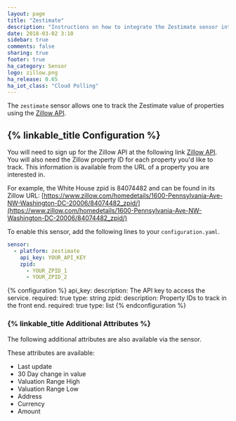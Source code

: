 ```yaml
---
layout: page
title: "Zestimate"
description: "Instructions on how to integrate the Zestimate sensor into Home Assistant."
date: 2018-03-02 3:10
sidebar: true
comments: false
sharing: true
footer: true
ha_category: Sensor
logo: zillow.png
ha_release: 0.65
ha_iot_class: "Cloud Polling"
---
```


The `zestimate` sensor allows one to track the Zestimate value of properties using the [Zillow API](https://www.zillow.com/howto/api/APIOverview.htm).

## {% linkable_title Configuration %}

You will need to sign up for the Zillow API at the following link [Zillow API](https://www.zillow.com/howto/api/APIOverview.htm). You will also need the Zillow property ID for each property you'd like to track. This information is available from the URL of a property you are interested in. 

For example, the White House zpid is 84074482 and can be found in its Zillow URL: [https://www.zillow.com/homedetails/1600-Pennsylvania-Ave-NW-Washington-DC-20006/84074482_zpid/](https://www.zillow.com/homedetails/1600-Pennsylvania-Ave-NW-Washington-DC-20006/84074482_zpid/)

To enable this sensor, add the following lines to your `configuration.yaml`.

```yaml
sensor:
  - platform: zestimate
    api_key: YOUR_API_KEY
    zpid:
      - YOUR_ZPID_1
      - YOUR_ZPID_2
```

{% configuration %}
api_key:
  description: The API key to access the service.
  required: true
  type: string
zpid:
  description: Property IDs to track in the front end.
  required: true
  type: list
{% endconfiguration %}

### {% linkable_title Additional Attributes %}

The following additional attributes are also available via the sensor.

These attributes are available:

- Last update
- 30 Day change in value
- Valuation Range High
- Valuation Range Low
- Address
- Currency
- Amount
